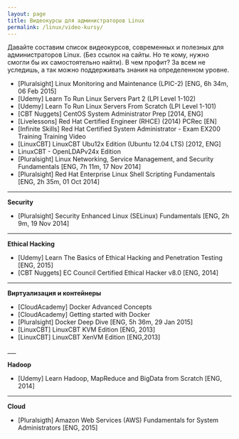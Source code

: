 ```yaml
---
layout: page
title: Видеокурсы для администраторов Linux
permalink: /linux/video-kursy/
---
```



Давайте составим список видеокурсов, современных и полезных для администраторов Linux. (Без ссылок на сайты. Но те кому, нужно смогли бы их самостоятельно найти). В чем профит? За всем не уследишь, а так можно поддерживать знания на определенном уровне.



<ul>
    <li>[Pluralsight] Linux Monitoring and Maintenance (LPIC-2) [ENG, 6h 34m, 06 Feb 2015]</li>
    <li>[Udemy] Learn To Run Linux Servers Part 2 (LPI Level 1-102)</li>
    <li>[Udemy] Learn To Run Linux Servers From Scratch (LPI Level 1-101)</li>
    <li>[CBT Nuggets] CentOS System Administrator Prep [2014, ENG]</li>
    <li>[Livelessons] Red Hat Certified Engineer (RHCE) (2014) PCRec [EN]</li>
    <li>[Infinite Skills] Red Hat Certified System Administrator - Exam EX200 Training Training Video</li>
    <li>[LinuxCBT] LinuxCBT Ubu12x Edition (Ubuntu 12.04 LTS) [2012, ENG]</li>
    <li>LinuxCBT - OpenLDAPv24x Edition</li>
    <li>[Pluralsight] Linux Networking, Service Management, and Security Fundamentals [ENG, 7h 11m, 17 Nov 2014]</li>
    <li>[Pluralsight] Red Hat Enterprise Linux Shell Scripting Fundamentals [ENG, 2h 35m, 01 Oct 2014]</li>
</ul>

___

**Security**

<ul>
    <li>[Pluralsight] Security Enhanced Linux (SELinux) Fundamentals [ENG, 2h 9m, 19 Nov 2014]</li>
</ul>

___

**Ethical Hacking**

<ul>
    <li>[Udemy] Learn The Basics of Ethical Hacking and Penetration Testing [ENG, 2015]</li>
    <li>[CBT Nuggets] EC Council Certified Ethical Hacker v8.0 [ENG, 2014]</li>
</ul>

___

**Виртуализация и контейнеры**

<ul>
    <li>[CloudAcademy] Docker Advanced Concepts</li>
    <li>[CloudAcademy] Getting started with Docker</li>
    <li>[Pluralsight] Docker Deep Dive [ENG, 5h 36m, 29 Jan 2015]</li>
    <li>[LinuxCBT] LinuxCBT KVM Edition [ENG, 2013]</li>
    <li>[LinuxCBT] LinuxCBT XenVM Edition [ENG,2013]</li>
</ul>
___

**Hadoop**

<ul>
<li>[Udemy] Learn Hadoop, MapReduce and BigData from Scratch [ENG, 2014]</li>
</ul>


___

**Cloud**

<ul>
<li>[Pluralsigth] Amazon Web Services (AWS) Fundamentals for System Administrators [ENG, 2015]</li>
</ul>

